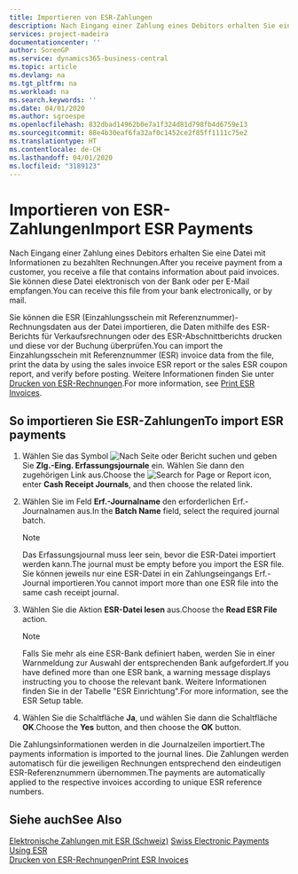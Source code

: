 ```yaml
---
title: Importieren von ESR-Zahlungen
description: Nach Eingang einer Zahlung eines Debitors erhalten Sie eine Datei mit Informationen zu bezahlten Rechnungen. Sie können diese Datei elektronisch von der Bank oder per E-Mail empfangen.
services: project-madeira
documentationcenter: ''
author: SorenGP
ms.service: dynamics365-business-central
ms.topic: article
ms.devlang: na
ms.tgt_pltfrm: na
ms.workload: na
ms.search.keywords: ''
ms.date: 04/01/2020
ms.author: sgroespe
ms.openlocfilehash: 832dbad14962b0e7a1f324d81d798fb4d6759e13
ms.sourcegitcommit: 88e4b30eaf6fa32af0c1452ce2f85ff1111c75e2
ms.translationtype: HT
ms.contentlocale: de-CH
ms.lasthandoff: 04/01/2020
ms.locfileid: "3189123"
---
```

# <a name="import-esr-payments"></a><span data-ttu-id="c1d35-104">Importieren von ESR-Zahlungen</span><span class="sxs-lookup"><span data-stu-id="c1d35-104">Import ESR Payments</span></span>
<span data-ttu-id="c1d35-105">Nach Eingang einer Zahlung eines Debitors erhalten Sie eine Datei mit Informationen zu bezahlten Rechnungen.</span><span class="sxs-lookup"><span data-stu-id="c1d35-105">After you receive payment from a customer, you receive a file that contains information about paid invoices.</span></span> <span data-ttu-id="c1d35-106">Sie können diese Datei elektronisch von der Bank oder per E-Mail empfangen.</span><span class="sxs-lookup"><span data-stu-id="c1d35-106">You can receive this file from your bank electronically, or by mail.</span></span>  

<span data-ttu-id="c1d35-107">Sie können die ESR (Einzahlungsschein mit Referenznummer)-Rechnungsdaten aus der Datei importieren, die Daten mithilfe des ESR-Berichts für Verkaufsrechnungen oder des ESR-Abschnittberichts drucken und diese vor der Buchung überprüfen.</span><span class="sxs-lookup"><span data-stu-id="c1d35-107">You can import the Einzahlungsschein mit Referenznummer (ESR) invoice data from the file, print the data by using the sales invoice ESR report or the sales ESR coupon report, and verify before posting.</span></span> <span data-ttu-id="c1d35-108">Weitere Informationen finden Sie unter [Drucken von ESR-Rechnungen](how-to-print-esr-invoices.md).</span><span class="sxs-lookup"><span data-stu-id="c1d35-108">For more information, see [Print ESR Invoices](how-to-print-esr-invoices.md).</span></span>  

## <a name="to-import-esr-payments"></a><span data-ttu-id="c1d35-109">So importieren Sie ESR-Zahlungen</span><span class="sxs-lookup"><span data-stu-id="c1d35-109">To import ESR payments</span></span>  

1.  <span data-ttu-id="c1d35-110">Wählen Sie das Symbol ![Nach Seite oder Bericht suchen](../../media/ui-search/search_small.png "Symbol 'Nach Seite oder Bericht suchen'") und geben Sie **Zlg.-Eing. Erfassungsjournale** ein. Wählen Sie dann den zugehörigen Link aus.</span><span class="sxs-lookup"><span data-stu-id="c1d35-110">Choose the ![Search for Page or Report](../../media/ui-search/search_small.png "Search for Page or Report icon") icon, enter **Cash Receipt Journals**, and then choose the related link.</span></span>  
2.  <span data-ttu-id="c1d35-111">Wählen Sie im Feld **Erf.-Journalname** den erforderlichen Erf.-Journalnamen aus.</span><span class="sxs-lookup"><span data-stu-id="c1d35-111">In the **Batch Name** field, select the required journal batch.</span></span>  

    > [!NOTE]  
    >  <span data-ttu-id="c1d35-112">Das Erfassungsjournal muss leer sein, bevor die ESR-Datei importiert werden kann.</span><span class="sxs-lookup"><span data-stu-id="c1d35-112">The journal must be empty before you import the ESR file.</span></span> <span data-ttu-id="c1d35-113">Sie können jeweils nur eine ESR-Datei in ein Zahlungseingangs Erf.-Journal importieren.</span><span class="sxs-lookup"><span data-stu-id="c1d35-113">You cannot import more than one ESR file into the same cash receipt journal.</span></span>  

3.  <span data-ttu-id="c1d35-114">Wählen Sie die Aktion **ESR-Datei lesen** aus.</span><span class="sxs-lookup"><span data-stu-id="c1d35-114">Choose the **Read ESR File** action.</span></span>  

    > [!NOTE]  
    >  <span data-ttu-id="c1d35-115">Falls Sie mehr als eine ESR-Bank definiert haben, werden Sie in einer Warnmeldung zur Auswahl der entsprechenden Bank aufgefordert.</span><span class="sxs-lookup"><span data-stu-id="c1d35-115">If you have defined more than one ESR bank, a warning message displays instructing you to choose the relevant bank.</span></span> <span data-ttu-id="c1d35-116">Weitere Informationen finden Sie in der Tabelle "ESR Einrichtung".</span><span class="sxs-lookup"><span data-stu-id="c1d35-116">For more information, see the ESR Setup table.</span></span>  

4.  <span data-ttu-id="c1d35-117">Wählen Sie die Schaltfläche **Ja**, und wählen Sie dann die Schaltfläche **OK**.</span><span class="sxs-lookup"><span data-stu-id="c1d35-117">Choose the **Yes** button, and then choose the **OK** button.</span></span>  

<span data-ttu-id="c1d35-118">Die Zahlungsinformationen werden in die Journalzeilen importiert.</span><span class="sxs-lookup"><span data-stu-id="c1d35-118">The payments information is imported to the journal lines.</span></span> <span data-ttu-id="c1d35-119">Die Zahlungen werden automatisch für die jeweiligen Rechnungen entsprechend den eindeutigen ESR-Referenznummern übernommen.</span><span class="sxs-lookup"><span data-stu-id="c1d35-119">The payments are automatically applied to the respective invoices according to unique ESR reference numbers.</span></span>  

## <a name="see-also"></a><span data-ttu-id="c1d35-120">Siehe auch</span><span class="sxs-lookup"><span data-stu-id="c1d35-120">See Also</span></span>  
 <span data-ttu-id="c1d35-121">[Elektronische Zahlungen mit ESR (Schweiz)](swiss-electronic-payments-using-esr.md) </span><span class="sxs-lookup"><span data-stu-id="c1d35-121">[Swiss Electronic Payments Using ESR](swiss-electronic-payments-using-esr.md) </span></span>  
 [<span data-ttu-id="c1d35-122">Drucken von ESR-Rechnungen</span><span class="sxs-lookup"><span data-stu-id="c1d35-122">Print ESR Invoices</span></span>](how-to-print-esr-invoices.md)
